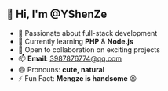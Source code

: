 ## 👋 Hi, I'm @YShenZe  

- 👀 Passionate about full-stack development  
- 🌱 Currently learning **PHP** & **Node.js**  
- 💞️ Open to collaboration on exciting projects  
- 📫 **Email**: 3987876774@qq.com  
- 😄 Pronouns: **cute, natural**  
- ⚡ Fun Fact: **Mengze is handsome** 😆  